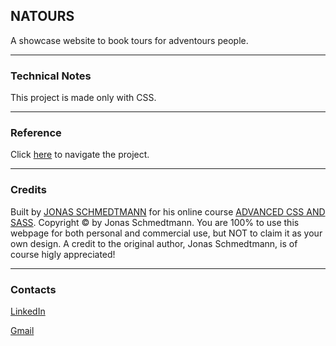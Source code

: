 ## NATOURS

A showcase website to book tours for adventours people.

---

### Technical Notes

This project is made only with CSS.

---

### Reference

Click [here](https://giacomoforlani-natours.vercel.app/) to navigate the project.

---

### Credits

Built by [JONAS SCHMEDTMANN](https://codingheroes.io/) for his online course [ADVANCED CSS AND SASS](https://www.udemy.com/course/advanced-css-and-sass/). Copyright © by Jonas Schmedtmann. You are 100% to use this webpage for both personal and commercial use, but NOT to claim it as your own design. A credit to the original author, Jonas Schmedtmann, is of course higly appreciated!

---

### Contacts

[LinkedIn](https://www.linkedin.com/in/giacomo-forlani/)

[Gmail](mailto:giacomo.forlani19@gmail.com)
